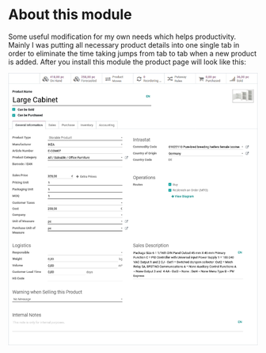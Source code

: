 # About this module

Some useful modification for my own needs which helps productivity.
Mainly I was putting all necessary product details into one single tab in order to eliminate the time taking jumps from tab to tab when a new product is added. After you install this module the product page will look like this:

![Product details](static/description/screenshot.png)
